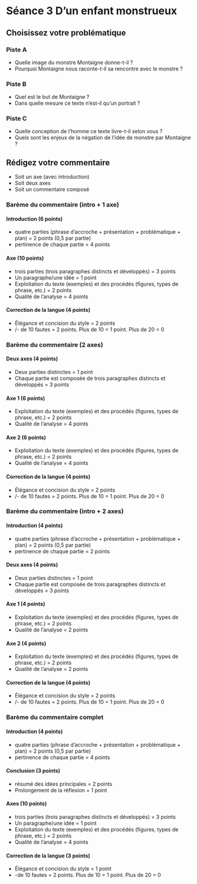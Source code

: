# Séance 3 D’un enfant monstrueux

## Choisissez votre problématique

### Piste A
- Quelle image du monstre Montaigne donne-t-il ?
- Pourquoi Montaigne nous raconte-t-il sa rencontre avec le monstre ?

### Piste B
- Quel est le but de Montaigne ?
- Dans quelle mesure ce texte n’est-il qu’un portrait ?

### Piste C
- Quelle conception de l’homme ce texte livre-t-il selon vous ?
- Quels sont les enjeux de la négation de l’idée de monstre par Montaigne ?


## Rédigez votre commentaire

- Soit un axe (avec introduction)
- Soit deux axes
- Soit un commentaire composé

### Barème du commentaire (intro + 1 axe)

#### Introduction (6 points)
- quatre parties (phrase d’accroche + présentation + problématique + plan) = 2 points (0,5 par partie)
- pertinence de chaque partie = 4 points

#### Axe (10 points)
- trois parties (trois paragraphes distincts et développés) = 3 points
- Un paragraphe/une idée = 1 point
- Exploitation du texte (exemples) et des procédés (figures, types de phrase, etc.) = 2 points
- Qualité de l’analyse = 4 points

#### Correction de la langue (4 points)
- Élégance et concision du style = 2 points
- /- de 10 fautes = 2 points. Plus de 10 = 1 point. Plus de 20 = 0


### Barème du commentaire (2 axes)

#### Deux axes (4 points)
- Deux parties distinctes = 1 point
- Chaque partie est composée de trois paragraphes distincts et développés = 3 points

#### Axe 1 (6 points)
- Exploitation du texte (exemples) et des procédés (figures, types de phrase, etc.) = 2 points
- Qualité de l’analyse = 4 points

#### Axe 2 (6 points)
- Exploitation du texte (exemples) et des procédés (figures, types de phrase, etc.) = 2 points
- Qualité de l’analyse = 4 points

#### Correction de la langue (4 points)
- Élégance et concision du style = 2 points
- /- de 10 fautes = 2 points. Plus de 10 = 1 point. Plus de 20 = 0

### Barème du commentaire (intro + 2 axes)

#### Introduction (4 points)
- quatre parties (phrase d’accroche + présentation + problématique + plan) = 2 points (0,5 par partie)
- pertinence de chaque partie = 2 points

#### Deux axes (4 points)
- Deux parties distinctes = 1 point
- Chaque partie est composée de trois paragraphes distincts et développés = 3 points

#### Axe 1 (4 points)
- Exploitation du texte (exemples) et des procédés (figures, types de phrase, etc.) = 2 points
- Qualité de l’analyse = 2 points

#### Axe 2 (4 points)
- Exploitation du texte (exemples) et des procédés (figures, types de phrase, etc.) = 2 points
- Qualité de l’analyse = 2 points

#### Correction de la langue (4 points)
- Élégance et concision du style = 2 points
- /- de 10 fautes = 2 points. Plus de 10 = 1 point. Plus de 20 = 0


### Barème du commentaire complet

#### Introduction (4 points)
- quatre parties (phrase d’accroche + présentation + problématique + plan) = 2 points (0,5 par partie)
- pertinence de chaque partie = 4 points

#### Conclusion (3 points)
- résumé des idées principales = 2 points
- Prolongement de la réflexion = 1 point

#### Axes (10 points)
- trois parties (trois paragraphes distincts et développés) = 3 points
- Un paragraphe/une idée = 1 point
- Exploitation du texte (exemples) et des procédés (figures, types de phrase, etc.) = 2 points
- Qualité de l’analyse = 4 points

#### Correction de la langue (3 points)
- Élégance et concision du style = 1 point
- -de 10 fautes = 2 points. Plus de 10 = 1 point. Plus de 20 = 0